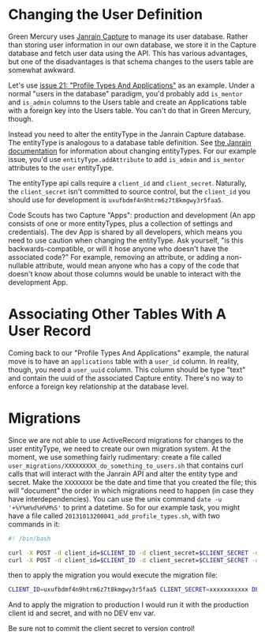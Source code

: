 Changing the User Definition
============================

Green Mercury uses [Janrain Capture](http://janrain.com/products/capture/) to manage its user database. Rather than storing user information in our own database, we store it in the Capture database and fetch user data using the API. This has various advantages, but one of the disadvantages is that schema changes to the users table are somewhat awkward.

Let's use [issue 21: "Profile Types And Applications"](https://github.com/code-scouts/green_mercury/issues/21) as an example. Under a normal "users in the database" paradigm, you'd probably add `is_mentor` and `is_admin` columns to the Users table and create an Applications table with a foreign key into the Users table. You can't do that in Green Mercury, though.

Instead you need to alter the entityType in the Janrain Capture database. The entityType is analogous to a database table definition. See [the Janrain documentation](http://developers.janrain.com/documentation/api-methods/entitytype/) for information about changing entityTypes. For our example issue, you'd use `entityType.addAttribute` to add `is_admin` and `is_mentor` attributes to the `user` entityType.

The entityType api calls require a `client_id` and `client_secret`. Naturally, the `client_secret` isn't committed to source control, but the `client_id` you should use for development is `uxufbdmf4n9htrm6z7t8kmgwy3r5faa5`.

Code Scouts has two Capture "Apps": production and development (An app consists of one or more entityTypes, plus a collection of settings and credentials). The dev App is shared by all developers, which means you need to use caution when changing the entityType. Ask yourself, "is this backwards-compatible, or will it hose anyone who doesn't have the associated code?" For example, removing an attribute, or adding a non-nullable attribute, would mean anyone who has a copy of the code that doesn't know about those columns would be unable to interact with the development App.

Associating Other Tables With A User Record
===========================================

Coming back to our "Profile Types And Applications" example, the natural move is to have an `applications` table with a `user_id` column. In reality, though, you need a `user_uuid` column. This column should be type "text" and contain the uuid of the associated Capture entity. There's no way to enforce a foreign key relationship at the database level.

Migrations
==========

Since we are not able to use ActiveRecord migrations for changes to the user entityType, we need to create our own migration system. At the moment, we use something fairly rudimentary: create a file called `user_migrations/XXXXXXXXX_do_something_to_users.sh` that contains curl calls that will interact with the Janrain API and alter the entity type and secret. Make the `XXXXXXXX` be the date and time that you created the file; this will "document" the order in which migrations need to happen (in case they have interdependencies). You can use the unix command `date -u '+%Y%m%d%H%M%S'` to print a datetime. So for our example task, you might have a file called `20131013200041_add_profile_types.sh`, with two commands in it:

```Bash
#! /bin/bash

curl -X POST -d client_id=$CLIENT_ID -d client_secret=$CLIENT_SECRET -d type_name=user --data-urlencode attr_def='{"name":"is_mentor","type":"boolean"}' https://codescouts$DEV.janraincapture.com/entityType.addAttribute
curl -X POST -d client_id=$CLIENT_ID -d client_secret=$CLIENT_SECRET -d type_name=user --data-urlencode attr_def='{"name":"is_admin","type":"boolean"}' https://codescouts$DEV.janraincapture.com/entityType.addAttribute
```

then to apply the migration you would execute the migration file:
```Bash
CLIENT_ID=uxufbdmf4n9htrm6z7t8kmgwy3r5faa5 CLIENT_SECRET=xxxxxxxxxxx DEV=-dev bash user_migrations/20131013200041_add_profile_types.sh
```
And to apply the migration to production I would run it with the production client id and secret, and with no DEV env var.

Be sure not to commit the client secret to version control!
